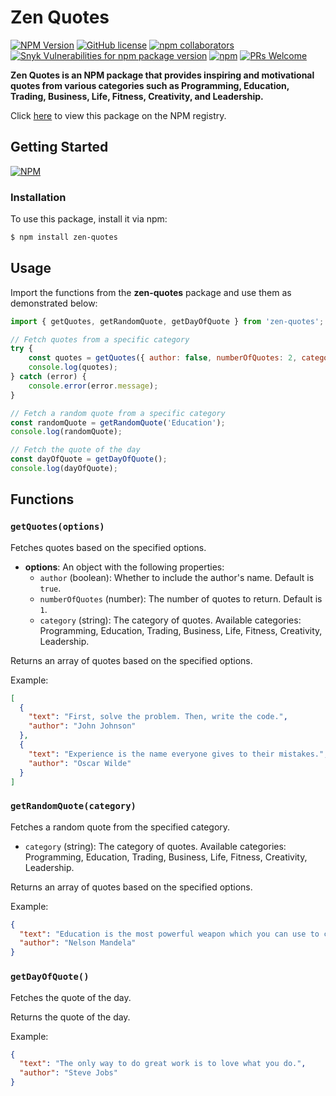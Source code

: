 # Zen Quotes

[![NPM Version](http://img.shields.io/npm/v/zen-quotes.svg?style=flat&logo=npm)](https://www.npmjs.org/package/zen-quotes)
[![GitHub license](https://img.shields.io/github/license/mian-ali/zen-quotes.svg?style=flat&logo=github)](https://github.com/mian-ali/zen-quotes/blob/publish/LICENSE)
[![npm collaborators](https://img.shields.io/npm/collaborators/zen-quotes.svg?logo=npm)](https://www.npmjs.com/package/zen-quotes)
[![Snyk Vulnerabilities for npm package version](https://img.shields.io/snyk/vulnerabilities/npm/zen-quotes.svg?color=9cf&logo=snyk)](https://www.npmjs.com/package/zen-quotes)
[![npm](https://img.shields.io/npm/dy/zen-quotes.svg?logo=npm&color=yellow)](https://www.npmjs.com/package/zen-quotes)
[![PRs Welcome](https://img.shields.io/badge/PRs-welcome-brightgreen.svg?style=flat&logo=github)](https://github.com/mian-ali/zen-quotes/pulls)

**Zen Quotes is an NPM package that provides inspiring and motivational quotes from various categories such as Programming, Education, Trading, Business, Life, Fitness, Creativity, and Leadership.**

Click [here](https://www.npmjs.com/package/zen-quotes) to view this package on the NPM registry.

## Getting Started

[![NPM](https://nodei.co/npm/zen-quotes.png?compact=true)](https://nodei.co/npm/zen-quotes/)

### Installation

To use this package, install it via npm:

```bash
$ npm install zen-quotes

```
## Usage
Import the functions from the **zen-quotes** package and use them as demonstrated below:

```js
import { getQuotes, getRandomQuote, getDayOfQuote } from 'zen-quotes';

// Fetch quotes from a specific category
try {
    const quotes = getQuotes({ author: false, numberOfQuotes: 2, category: 'Programming' });
    console.log(quotes);
} catch (error) {
    console.error(error.message);
}

// Fetch a random quote from a specific category
const randomQuote = getRandomQuote('Education');
console.log(randomQuote);

// Fetch the quote of the day
const dayOfQuote = getDayOfQuote();
console.log(dayOfQuote);


```

## Functions

### `getQuotes(options)`

Fetches quotes based on the specified options.

- **options**: An object with the following properties:
  - `author` (boolean): Whether to include the author's name. Default is `true`.
  - `numberOfQuotes` (number): The number of quotes to return. Default is `1`.
  - `category` (string): The category of quotes. Available categories: Programming, Education, Trading, Business, Life, Fitness, Creativity, Leadership.

Returns an array of quotes based on the specified options.

Example:

```json
[
  {
    "text": "First, solve the problem. Then, write the code.",
    "author": "John Johnson"
  },
  {
    "text": "Experience is the name everyone gives to their mistakes.",
    "author": "Oscar Wilde"
  }
]
```

### `getRandomQuote(category)`

Fetches a random quote from the specified category.

  - `category` (string): The category of quotes. Available categories: Programming, Education, Trading, Business, Life, Fitness, Creativity, Leadership.

Returns an array of quotes based on the specified options.

Example:

```json
{
  "text": "Education is the most powerful weapon which you can use to change the world.",
  "author": "Nelson Mandela"
}

```

### `getDayOfQuote()`

Fetches the quote of the day.

Returns the quote of the day.

Example:

```json
{
  "text": "The only way to do great work is to love what you do.",
  "author": "Steve Jobs"
}

```
